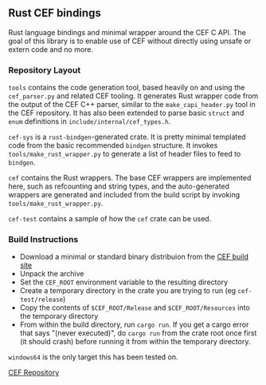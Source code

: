 ## Rust CEF bindings

Rust language bindings and minimal wrapper around the CEF C API. The goal of this library is to enable use of CEF without directly using unsafe or extern code and no more.

### Repository Layout

`tools` contains the code generation tool, based heavily on and using the `cef_parser.py` and related CEF tooling. It generates Rust wrapper code from the output of the CEF C++ parser, similar to the `make_capi_header.py` tool in the CEF repository. It has also been extended to parse basic `struct` and `enum` definitions in `include/internal/cef_types.h`.

`cef-sys` is a `rust-bindgen`-generated crate. It is pretty minimal templated code from the basic recommended `bindgen` structure. It invokes `tools/make_rust_wrapper.py` to generate a list of header files to feed to `bindgen`.

`cef` contains the Rust wrappers. The base CEF wrappers are implemented here, such as refcounting and string types, and the auto-generated wrappers are generated and included from the build script by invoking `tools/make_rust_wrapper.py`.

`cef-test` contains a sample of how the `cef` crate can be used.

### Build Instructions

- Download a minimal or standard binary distribuion from the [CEF build site](http://opensource.spotify.com/cefbuilds/index.html)
- Unpack the archive
- Set the `CEF_ROOT` environment variable to the resulting directory
- Create a temporary directory in the crate you are trying to run (eg `cef-test/release`)
- Copy the contents of `$CEF_ROOT/Release` and `$CEF_ROOT/Resources` into the temporary directory
- From within the build directory, run `cargo run`. If you get a cargo error that says "(never executed)", do `cargo run` from the crate root once first (it should crash) before running it from within the temporary directory.

`windows64` is the only target this has been tested on.

[CEF Repository](https://bitbucket.org/chromiumembedded/cef)
